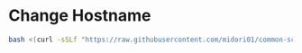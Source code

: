 # Change Hostname
```bash
bash <(curl -sSLf "https://raw.githubusercontent.com/midori01/common-scripts/main/hostname/hostname.sh")
```
